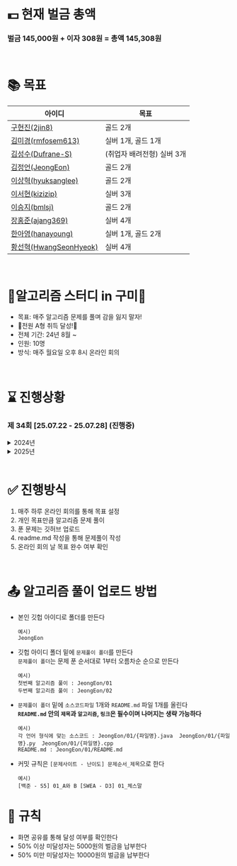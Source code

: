 # 💵 현재 벌금 총액
### 벌금 145,000원 + 이자 308원 = 총액 145,308원

<br>

# 📚 목표
|아이디|목표|
|------|---|
|[구현진(2jin8)](https://github.com/2jin8)| 골드 2개 |
|[김미경(rmfosem613)](https://github.com/rmfosem613)| 실버 1개, 골드 1개 |
|[김성수(Dufrane-S)](https://github.com/Dufrane-S)| (취업자 배려전형) 실버 3개 |
|[김정언(JeongEon)](https://github.com/JeongEon8)| 골드 2개 |
|[이상혁(hyuksanglee)](https://github.com/hyuksanglee)| 골드 2개 | 
|[이서현(kizizip)](https://github.com/kizizip)| 실버 3개 |
|[이승지(bmlsj)](https://github.com/bmlsj)| 골드 2개 |
|[장홍준(ajang369)](https://github.com/ajang369)| 실버 4개 |
|[한아영(hanayoung)](https://github.com/hanayoung) | 실버 1개, 골드 2개 |
|[황선혁(HwangSeonHyeok)](https://github.com/HwangSeonHyeok)| 실버 4개 |

<br>

# 💚알고리즘 스터디 in 구미💚
- 목표: 매주 알고리즘 문제를 풀며 감을 잃지 말자!
- 🎉전원 A형 취득 달성!🎉
- 전체 기간: 24년 8월 ~
- 인원: 10명
- 방식: 매주 월요일 오후 8시 온라인 회의
<br>

# ⌛ 진행상황
### 제 34회 [25.07.22 - 25.07.28] (진행중)
<details>
  <summary>2024년</summary>
  - 제 1회 [24.08.01 - 24.08.05] (진행완료) <br>
  - 제 2회 [24.08.06 - 24.08.12] (진행완료) [백준] 2589. 보물섬 <br>
  - 제 3회 [24.08.13 - 24.08.19] (진행완료) [SWEA] 1248. [S/W 문제해결 응용] 3일차 - 공통조상 <br>
  - 제 4회 [24.08.20 - 24.08.26] (진행완료) [SWEA] 1824. 혁진이의 프로그램 검증 <br>
  - 제 5회 [24.08.27 - 24.09.02] (진행완료) [백준] 14502. 연구소 <br>
  - 제 6회 [24.09.03 - 24.09.10] (진행완료) <br>
  - 제 7회 [24.09.11 - 24.09.23] (진행완료) [백준-골드5] 14567. 선수과목 <br>
  - 제 8회 [24.09.23 - 24.09.30] (진행완료) <br>
  - 제 9회 [24.10.01 - 24.10.07] (진행완료) [백준 - 골드3] 14725. 개미굴 <br>
  - 제 10회 [24.10.08 - 24.10.14] (진행완료) <br>
  - 제 11회 [24.10.15 - 24.10.21] (진행완료) <br>
  - 제 12회 [24.10.15 - 24.10.28] (진행완료) <br>
  - 제 13회 [24.10.29 - 24.11.04] (진행완료) <br>
  - 제 14회 [24.11.05 - 24.11.11] (진행완료) <br>
  - 제 15회 [24.11.12 - 24.11.18] (진행완료) <br>
  - 제 16회 [24.12.09 - 24.12.16] (진행완료) <br>
  - 제 17회 [24.12.17 - 24.12.23] (진행완료) <br>
  - 제 18회 [24.12.24 - 24.12.30] (진행완료) <br>
</details>
<details>
  <summary>2025년</summary>
  - 제 19회 [25.1.7 - 25.1.13] (진행완료) <br>
  - 제 20회 [25.1.14 - 25.1.20] (진행완료) <br>
  - 제 21회 [25.1.21 - 25.2.3] (진행완료) <br>
  - 제 22회 [25.2.4 - 25.2.10] (진행완료) <br>
  - 제 23회 [25.2.18 - 25.2.24] (진행완료) <br>
  - 제 24회 [25.2.25 - 25.3.3] (진행완료) <br>
  - 제 25회 [25.3.4 - 25.3.10] (진행완료) <br>
  - 제 26회 [25.3.11 - 25.3.17] (진행완료) <br>
  - 제 27회 [25.3.18 - 25.3.24] (진행완료) <br>
  - 제 28회 [25.4.15 - 25.4.21] (진행완료) <br>
  - 제 29회 [25.06.16 - 25.06.22] (진행완료) <br>
  - 제 30회 [25.06.23 - 25.06.29] (진행완료) <br>
  - 제 31회 [25.06.30 - 25.07.06] (진행완료) <br>
  - 제 32회 [25.07.07 - 25.07.14] (진행완료) <br>
  - 제 33회 [25.07.15 - 25.07.21] (진행완료) <br>
</details>


<br>

# ✅ 진행방식
1. 매주 하루 온라인 회의를 통해 목표 설정
2. 개인 목표만큼 알고리즘 문제 풀이
3. 푼 문제는 깃허브 업로드
4. readme.md 작성을 통해 문제풀이 작성
5. 온라인 회의 날 목표 완수 여부 확인

<br>

# 📤 알고리즘 풀이 업로드 방법
- 본인 깃헙 아이디로 폴더를 만든다
  ```
  예시)
  JeongEon
  ```
- 깃헙 아이디 폴더 밑에 `문제풀이 폴더`를 만든다 <br>
  `문제풀이 폴더`는 문제 푼 순서대로 1부터 오름차순 순으로 만든다
  ```
  예시)
  첫번째 알고리즘 풀이 : JeongEon/01
  두번째 알고리즘 풀이 : JeongEon/02
  ```
- `문제풀이 폴더` 밑에 `소스코드파일` 1개와 `README.md` 파일 1개를 올린다
  <br>
  **`README.md` 안의 `제목`과 `알고리즘`, `링크`은 필수이며 나머지는 생략 가능하다** 
  ```
  예시)
  각 언어 형식에 맞는 소스코드 : JeongEon/01/{파일명}.java  JeongEon/01/{파일명}.py  JeongEon/01/{파일명}.cpp
  README.md : JeongEon/01/README.md
  ```
- 커밋 규칙은 `[문제사이트 - 난이도] 문제순서_제목`으로 한다
  ```
  예시)
  [백준 - S5] 01_A와 B [SWEA - D3] 01_체스말
  ```


# 💸 규칙
- 화면 공유를 통해 달성 여부를 확인한다
- 50% 이상 미달성자는 5000원의 벌금을 납부한다
- 50% 미만 미달성자는 10000원의 벌금을 납부한다

<br>
